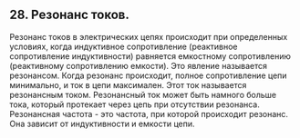 ## 28. Резонанс токов. 
Резонанс токов в электрических цепях происходит при определенных условиях, когда индуктивное сопротивление (реактивное сопротивление индуктивности) равняется емкостному сопротивлению (реактивному сопротивлению емкости). Это явление называется резонансом.
Когда резонанс происходит, полное сопротивление цепи минимально, и ток в цепи максимален. Этот ток называется резонансным током. Резонансный ток может быть намного больше тока, который протекает через цепь при отсутствии резонанса.
Резонансная частота - это частота, при которой происходит резонанс. Она зависит от индуктивности и емкости цепи.
